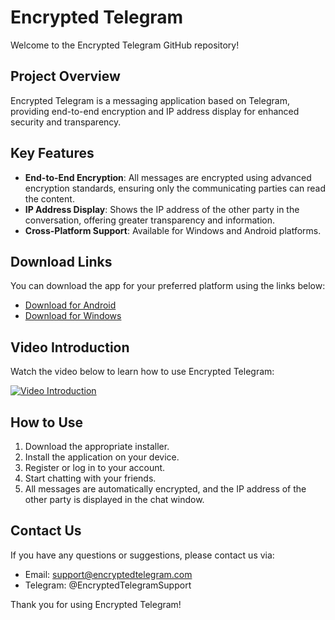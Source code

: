# Encrypted Telegram

Welcome to the Encrypted Telegram GitHub repository!

## Project Overview

Encrypted Telegram is a messaging application based on Telegram, providing end-to-end encryption and IP address display for enhanced security and transparency.

## Key Features

- **End-to-End Encryption**: All messages are encrypted using advanced encryption standards, ensuring only the communicating parties can read the content.
- **IP Address Display**: Shows the IP address of the other party in the conversation, offering greater transparency and information.
- **Cross-Platform Support**: Available for Windows and Android platforms.

## Download Links

You can download the app for your preferred platform using the links below:

- [Download for Android](https://example.com/android-download)
- [Download for Windows](https://example.com/windows-download)

## Video Introduction

Watch the video below to learn how to use Encrypted Telegram:

[![Video Introduction](https://img.youtube.com/vi/YourVideoID/0.jpg)](https://www.youtube.com/watch?v=YourVideoID)

## How to Use

1. Download the appropriate installer.
2. Install the application on your device.
3. Register or log in to your account.
4. Start chatting with your friends.
5. All messages are automatically encrypted, and the IP address of the other party is displayed in the chat window.

## Contact Us

If you have any questions or suggestions, please contact us via:

- Email: support@encryptedtelegram.com
- Telegram: @EncryptedTelegramSupport

Thank you for using Encrypted Telegram!

